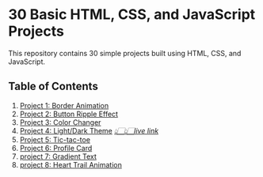 # 30 Basic HTML, CSS, and JavaScript Projects

This repository contains 30 simple projects built using HTML, CSS, and JavaScript.

## Table of Contents

1. [Project 1: Border Animation](./border_animation/)
2. [Project 2: Button Ripple Effect](./Button_ripple_effect/)
3. [Project 3: Color Changer](./color_changer/)
4. [Project 4: Light/Dark Theme](./light-dark%20mode/) *[👆🏻👆🏻live link](https://other12121.netlify.app/)* 
5. [Project 5: Tic-tac-toe ](./tiic_tac_toe_game/)
6. [Project 6: Profile Card](./profile_card/)
7. [project 7: Gradient Text](./gradient%20text/)
8. [project 8: Heart Trail Animation](./heart_trail_animation/)









